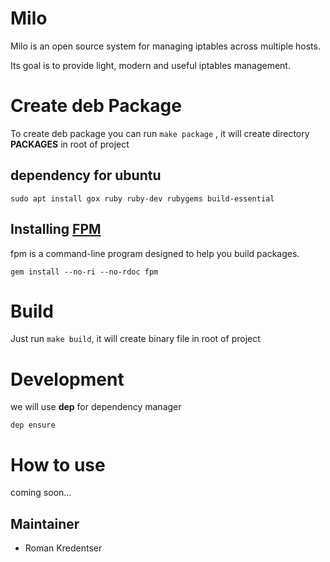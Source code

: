 # Milo

Milo is an open source system for managing iptables across multiple hosts.

Its goal is to provide light, modern and useful iptables management.

#  Create deb Package

To create deb package you can run `make package` , it will create directory **PACKAGES** in root of project

## dependency for ubuntu 

    sudo apt install gox ruby ruby-dev rubygems build-essential
    
   ## Installing [FPM](https://fpm.readthedocs.io/en/latest/installing.html)
   fpm is a command-line program designed to help you build packages.

    gem install --no-ri --no-rdoc fpm
# Build
Just run `make build`, it will create binary file in root of project

# Development
we will use **dep** for dependency manager

    dep ensure
# How to use

coming soon...


## Maintainer

 - Roman Kredentser
